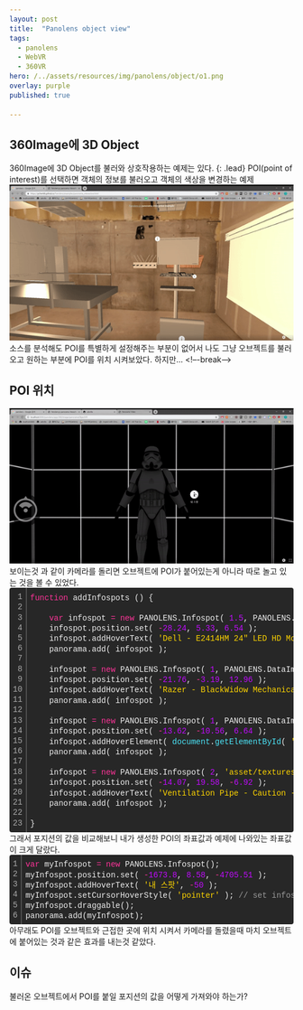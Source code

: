 ```yaml
---
layout: post
title:  "Panolens object view"
tags:
  - panolens
  - WebVR
  - 360VR
hero: /../assets/resources/img/panolens/object/o1.png
overlay: purple
published: true

---
```

## 360Image에 3D Object
360Image에 3D Object를 불러와 상호작용하는 예제는 있다. 
{: .lead}
POI(point of interest)를 선택하면 객체의 정보를 불러오고 객체의 색상을 변경하는 예제
<img src='/../assets/resources/img/panolens/object/o2.gif' alt='object2'>
소스를 분석해도 POI를 특별하게 설정해주는 부분이 없어서 나도 그냥 오브젝트를 불러오고 원하는 부분에 POI를 위치 시켜보았다. 하지만...
<!–-break-–>

## POI 위치
<img src='/../assets/resources/img/panolens/object/o3.gif' alt='stereo'>
보이는것 과 같이 카메라를 돌리면 오브젝트에 POI가 붙어있는게 아니라 따로 놀고 있는 것을 볼 수 있었다. 
<div class="colorscripter-code" style="color:#f0f0f0; font-family:Consolas, 'Liberation Mono', Menlo, Courier, monospace !important; position:relative !important; overflow:auto"><table class="colorscripter-code-table" style="margin:0; padding:0; border:none; background-color:#272727; border-radius:4px;" cellspacing="0" cellpadding="0"><tr><td style="padding:6px; border-right:2px solid #4f4f4f"><div style="margin:0; padding:0; word-break:normal; text-align:right; color:#aaa; font-family:Consolas, 'Liberation Mono', Menlo, Courier, monospace !important; line-height:130%"><div style="line-height:130%">1</div><div style="line-height:130%">2</div><div style="line-height:130%">3</div><div style="line-height:130%">4</div><div style="line-height:130%">5</div><div style="line-height:130%">6</div><div style="line-height:130%">7</div><div style="line-height:130%">8</div><div style="line-height:130%">9</div><div style="line-height:130%">10</div><div style="line-height:130%">11</div><div style="line-height:130%">12</div><div style="line-height:130%">13</div><div style="line-height:130%">14</div><div style="line-height:130%">15</div><div style="line-height:130%">16</div><div style="line-height:130%">17</div><div style="line-height:130%">18</div><div style="line-height:130%">19</div><div style="line-height:130%">20</div><div style="line-height:130%">21</div><div style="line-height:130%">22</div><div style="line-height:130%">23</div></div></td><td style="padding:6px 0"><div style="margin:0; padding:0; color:#f0f0f0; font-family:Consolas, 'Liberation Mono', Menlo, Courier, monospace !important; line-height:130%"><div style="padding:0 6px; white-space:pre; line-height:130%"><span style="color:#ff3399">function</span>&nbsp;addInfospots&nbsp;()&nbsp;{</div><div style="padding:0 6px; white-space:pre; line-height:130%">&nbsp;</div><div style="padding:0 6px; white-space:pre; line-height:130%">&nbsp;&nbsp;&nbsp;&nbsp;<span style="color:#ff3399">var</span>&nbsp;infospot&nbsp;<span style="color:#0086b3"></span><span style="color:#ff3399">=</span>&nbsp;<span style="color:#ff3399">new</span>&nbsp;PANOLENS.Infospot(&nbsp;<span style="color:#c10aff">1.</span><span style="color:#c10aff">5</span>,&nbsp;PANOLENS.DataImage.Info&nbsp;);</div><div style="padding:0 6px; white-space:pre; line-height:130%">&nbsp;&nbsp;&nbsp;&nbsp;infospot.position.set(&nbsp;<span style="color:#0086b3"></span><span style="color:#ff3399">-</span><span style="color:#c10aff">28.</span><span style="color:#c10aff">24</span>,&nbsp;<span style="color:#c10aff">5.</span><span style="color:#c10aff">33</span>,&nbsp;<span style="color:#c10aff">6.</span><span style="color:#c10aff">54</span>&nbsp;);</div><div style="padding:0 6px; white-space:pre; line-height:130%">&nbsp;&nbsp;&nbsp;&nbsp;infospot.addHoverText(&nbsp;<span style="color:#ffd500">'Dell&nbsp;-&nbsp;E2414HM&nbsp;24"&nbsp;LED&nbsp;HD&nbsp;Monitor&nbsp;-&nbsp;Black&nbsp;-&nbsp;$149.00'</span>&nbsp;);</div><div style="padding:0 6px; white-space:pre; line-height:130%">&nbsp;&nbsp;&nbsp;&nbsp;panorama.add(&nbsp;infospot&nbsp;);</div><div style="padding:0 6px; white-space:pre; line-height:130%">&nbsp;</div><div style="padding:0 6px; white-space:pre; line-height:130%">&nbsp;&nbsp;&nbsp;&nbsp;infospot&nbsp;<span style="color:#0086b3"></span><span style="color:#ff3399">=</span>&nbsp;<span style="color:#ff3399">new</span>&nbsp;PANOLENS.Infospot(&nbsp;<span style="color:#c10aff">1</span>,&nbsp;PANOLENS.DataImage.Info&nbsp;);</div><div style="padding:0 6px; white-space:pre; line-height:130%">&nbsp;&nbsp;&nbsp;&nbsp;infospot.position.set(&nbsp;<span style="color:#0086b3"></span><span style="color:#ff3399">-</span><span style="color:#c10aff">21.</span><span style="color:#c10aff">76</span>,&nbsp;<span style="color:#0086b3"></span><span style="color:#ff3399">-</span><span style="color:#c10aff">3.</span><span style="color:#c10aff">19</span>,&nbsp;<span style="color:#c10aff">12.</span><span style="color:#c10aff">96</span>&nbsp;);</div><div style="padding:0 6px; white-space:pre; line-height:130%">&nbsp;&nbsp;&nbsp;&nbsp;infospot.addHoverText(&nbsp;<span style="color:#ffd500">'Razer&nbsp;-&nbsp;BlackWidow&nbsp;Mechanical&nbsp;Keyboard&nbsp;-&nbsp;Black&nbsp;-&nbsp;$156.99'</span>&nbsp;);</div><div style="padding:0 6px; white-space:pre; line-height:130%">&nbsp;&nbsp;&nbsp;&nbsp;panorama.add(&nbsp;infospot&nbsp;);</div><div style="padding:0 6px; white-space:pre; line-height:130%">&nbsp;</div><div style="padding:0 6px; white-space:pre; line-height:130%">&nbsp;&nbsp;&nbsp;&nbsp;infospot&nbsp;<span style="color:#0086b3"></span><span style="color:#ff3399">=</span>&nbsp;<span style="color:#ff3399">new</span>&nbsp;PANOLENS.Infospot(&nbsp;<span style="color:#c10aff">1</span>,&nbsp;PANOLENS.DataImage.Info&nbsp;);</div><div style="padding:0 6px; white-space:pre; line-height:130%">&nbsp;&nbsp;&nbsp;&nbsp;infospot.position.set(&nbsp;<span style="color:#0086b3"></span><span style="color:#ff3399">-</span><span style="color:#c10aff">13.</span><span style="color:#c10aff">62</span>,&nbsp;<span style="color:#0086b3"></span><span style="color:#ff3399">-</span><span style="color:#c10aff">10.</span><span style="color:#c10aff">56</span>,&nbsp;<span style="color:#c10aff">6.</span><span style="color:#c10aff">64</span>&nbsp;);</div><div style="padding:0 6px; white-space:pre; line-height:130%">&nbsp;&nbsp;&nbsp;&nbsp;infospot.addHoverElement(&nbsp;<span style="color:#4be6fa">document</span>.<span style="color:#4be6fa">getElementById</span>(&nbsp;<span style="color:#ffd500">'chair-container'</span>&nbsp;),&nbsp;<span style="color:#c10aff">280</span>&nbsp;);</div><div style="padding:0 6px; white-space:pre; line-height:130%">&nbsp;&nbsp;&nbsp;&nbsp;panorama.add(&nbsp;infospot&nbsp;);</div><div style="padding:0 6px; white-space:pre; line-height:130%">&nbsp;</div><div style="padding:0 6px; white-space:pre; line-height:130%">&nbsp;&nbsp;&nbsp;&nbsp;infospot&nbsp;<span style="color:#0086b3"></span><span style="color:#ff3399">=</span>&nbsp;<span style="color:#ff3399">new</span>&nbsp;PANOLENS.Infospot(&nbsp;<span style="color:#c10aff">2</span>,&nbsp;<span style="color:#ffd500">'asset/textures/danger.png'</span>&nbsp;);</div><div style="padding:0 6px; white-space:pre; line-height:130%">&nbsp;&nbsp;&nbsp;&nbsp;infospot.position.set(&nbsp;<span style="color:#0086b3"></span><span style="color:#ff3399">-</span><span style="color:#c10aff">14.</span><span style="color:#c10aff">07</span>,&nbsp;<span style="color:#c10aff">19.</span><span style="color:#c10aff">58</span>,&nbsp;<span style="color:#0086b3"></span><span style="color:#ff3399">-</span><span style="color:#c10aff">6.</span><span style="color:#c10aff">92</span>&nbsp;);</div><div style="padding:0 6px; white-space:pre; line-height:130%">&nbsp;&nbsp;&nbsp;&nbsp;infospot.addHoverText(&nbsp;<span style="color:#ffd500">'Ventilation&nbsp;Pipe&nbsp;-&nbsp;Caution&nbsp;-&nbsp;Extremely&nbsp;Hot'</span>&nbsp;);</div><div style="padding:0 6px; white-space:pre; line-height:130%">&nbsp;&nbsp;&nbsp;&nbsp;panorama.add(&nbsp;infospot&nbsp;);</div><div style="padding:0 6px; white-space:pre; line-height:130%">&nbsp;</div><div style="padding:0 6px; white-space:pre; line-height:130%">}</div></div><div style="text-align:right; margin-top:-13px; margin-right:5px; font-size:9px; font-style:italic"><a href="http://colorscripter.com/info#e" target="_blank" style="color:#4f4f4f; text-decoration:none">Colored by Color Scripter</a></div></td><td style="vertical-align:bottom; padding:0 2px 4px 0"><a href="http://colorscripter.com/info#e" target="_blank" style="text-decoration:none; color:white"><span style="font-size:9px; word-break:normal; background-color:#4f4f4f; color:white; border-radius:10px; padding:1px">cs</span></a></td></tr></table></div>
그래서 포지션의 값을 비교해보니 내가 생성한 POI의 좌표값과 예제에 나와있는 좌표값이 크게 달랐다.
<div class="colorscripter-code" style="color:#f0f0f0; font-family:Consolas, 'Liberation Mono', Menlo, Courier, monospace !important; position:relative !important; overflow:auto"><table class="colorscripter-code-table" style="margin:0; padding:0; border:none; background-color:#272727; border-radius:4px;" cellspacing="0" cellpadding="0"><tr><td style="padding:6px; border-right:2px solid #4f4f4f"><div style="margin:0; padding:0; word-break:normal; text-align:right; color:#aaa; font-family:Consolas, 'Liberation Mono', Menlo, Courier, monospace !important; line-height:130%"><div style="line-height:130%">1</div><div style="line-height:130%">2</div><div style="line-height:130%">3</div><div style="line-height:130%">4</div><div style="line-height:130%">5</div><div style="line-height:130%">6</div></div></td><td style="padding:6px 0"><div style="margin:0; padding:0; color:#f0f0f0; font-family:Consolas, 'Liberation Mono', Menlo, Courier, monospace !important; line-height:130%"><div style="padding:0 6px; white-space:pre; line-height:130%"><span style="color:#ff3399">var</span>&nbsp;myInfospot&nbsp;<span style="color:#0086b3"></span><span style="color:#ff3399">=</span>&nbsp;<span style="color:#ff3399">new</span>&nbsp;PANOLENS.Infospot();</div><div style="padding:0 6px; white-space:pre; line-height:130%">myInfospot.position.set(&nbsp;<span style="color:#0086b3"></span><span style="color:#ff3399">-</span><span style="color:#c10aff">1673.</span><span style="color:#c10aff">8</span>,&nbsp;<span style="color:#c10aff">8.</span><span style="color:#c10aff">58</span>,&nbsp;<span style="color:#0086b3"></span><span style="color:#ff3399">-</span><span style="color:#c10aff">4705.</span><span style="color:#c10aff">51</span>&nbsp;);</div><div style="padding:0 6px; white-space:pre; line-height:130%">myInfospot.addHoverText(&nbsp;<span style="color:#ffd500">'내&nbsp;스팟'</span>,&nbsp;<span style="color:#0086b3"></span><span style="color:#ff3399">-</span><span style="color:#c10aff">50</span>&nbsp;);</div><div style="padding:0 6px; white-space:pre; line-height:130%">myInfospot.setCursorHoverStyle(&nbsp;<span style="color:#ffd500">'pointer'</span>&nbsp;);&nbsp;<span style="color:#999999">//&nbsp;set&nbsp;infospot&nbsp;hover&nbsp;style&nbsp;</span></div><div style="padding:0 6px; white-space:pre; line-height:130%">myInfospot.draggable();</div><div style="padding:0 6px; white-space:pre; line-height:130%">panorama.add(myInfospot);</div></div><div style="text-align:right; margin-top:-13px; margin-right:5px; font-size:9px; font-style:italic"><a href="http://colorscripter.com/info#e" target="_blank" style="color:#4f4f4f; text-decoration:none">Colored by Color Scripter</a></div></td><td style="vertical-align:bottom; padding:0 2px 4px 0"><a href="http://colorscripter.com/info#e" target="_blank" style="text-decoration:none; color:white"><span style="font-size:9px; word-break:normal; background-color:#4f4f4f; color:white; border-radius:10px; padding:1px">cs</span></a></td></tr></table></div>
아무래도 POI를 오브젝트와 근접한 곳에 위치 시켜서 카메라를 돌렸을때 마치 오브젝트에 붙어있는 것과 같은 효과를 내는것 같았다.

## 이슈
불러온 오브젝트에서 POI를 붙일 포지션의 값을 어떻게 가져와야 하는가?
